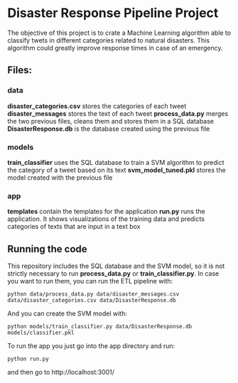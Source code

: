 # Disaster Response Pipeline Project

The objective of this project is to crate a Machine Learning algorithm able to classify twets in different 
categories related to natural disasters. This algorithm could greatly improve response times in case of 
an emergency.

## Files:
### data 
**disaster_categories.csv** stores the categories of each tweet
**disaster_messages** stores the text of each tweet
**process_data.py** merges the two previous files, cleans them and stores them in a SQL database
**DisasterResponse.db** is the database created using the previous file

### models 
**train_classifier** uses the SQL database to train a SVM algorithm to predict the category of a 
tweet based on its text
**svm_model_tuned.pkl** stores the model created with the previous file

### app 
**templates** contain the templates for the application
**run.py** runs the application. It shows visualizations of the training data and predicts categories of
texts that are input in a text box


## Running the code
This repository includes the SQL database and the SVM model, so it is not strictly necessary to run 
**process_data.py** or **train_classifier.py**. In case you want to run them, you can run the ETL 
pipeline with:

`python data/process_data.py data/disaster_messages.csv data/disaster_categories.csv data/DisasterResponse.db`

And you can create the SVM model with:

`python models/train_classifier.py data/DisasterResponse.db models/classifier.pkl`

To run the app you just go into the app directory and run:

`python run.py`

and then go to http://localhost:3001/
